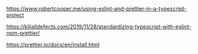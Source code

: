 https://www.robertcooper.me/using-eslint-and-prettier-in-a-typescript-project

https://killalldefects.com/2019/11/28/standardizing-typescript-with-eslint-npm-prettier/


https://prettier.io/docs/en/install.html